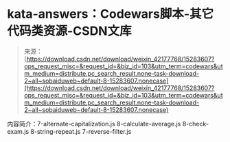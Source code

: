 <!--yml
category: codewars
date: 2022-08-13 11:44:49
-->

# kata-answers：Codewars脚本-其它代码类资源-CSDN文库

> 来源：[https://download.csdn.net/download/weixin_42177768/15283607?ops_request_misc=&request_id=&biz_id=103&utm_term=codewars&utm_medium=distribute.pc_search_result.none-task-download-2~all~sobaiduweb~default-8-15283607.nonecase](https://download.csdn.net/download/weixin_42177768/15283607?ops_request_misc=&request_id=&biz_id=103&utm_term=codewars&utm_medium=distribute.pc_search_result.none-task-download-2~all~sobaiduweb~default-8-15283607.nonecase)

内容简介：7-alternate-capitalization.js 8-calculate-average.js 8-check-exam.js 8-string-repeat.js 7-reverse-filter.js